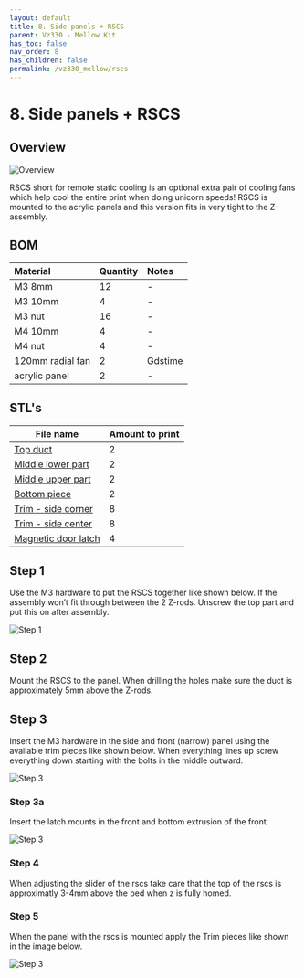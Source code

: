 ```yaml
---
layout: default
title: 8. Side panels + RSCS
parent: Vz330 - Mellow Kit
has_toc: false
nav_order: 8
has_children: false
permalink: /vz330_mellow/rscs
---
```


# 8. Side panels + RSCS

## Overview

![Overview](../assets/images/manual/vz330_mellow/rscs/overview.png)

RSCS short for remote static cooling is an optional extra pair of cooling fans which help cool the entire print when doing unicorn speeds! RSCS is mounted to the acrylic panels and this version fits in very tight to the Z-assembly.

## BOM

| Material         | Quantity | Notes   |
|:-----------------|:---------|:--------|
| M3 8mm           | 12       | -       |
| M3 10mm          | 4        | -       |
| M3 nut           | 16       | -       |
| M4 10mm          | 4        | -       |
| M4 nut           | 4        | -       |
| 120mm radial fan | 2        | Gdstime |
| acrylic panel    | 2        | -       |

## STL's

| File name               | Amount to print |
|-------------------------|-----------------|
| [Top duct][]            | 2               |
| [Middle lower part][]   | 2               |
| [Middle upper part][]   | 2               |
| [Bottom piece][]        | 2               |
| [Trim - side corner][]  | 8               |
| [Trim - side center][]  | 8               |
| [Magnetic door latch][] | 4               |

## Step 1

Use the M3 hardware to put the RSCS together like shown below. If the assembly won’t fit through between the 2 Z-rods. Unscrew the top part and put this on after assembly.

![Step 1](../assets/images/manual/vz330_mellow/rscs/overview.png)

## Step 2

Mount the RSCS to the panel. When drilling the holes make sure the duct is approximately 5mm above the Z-rods.

## Step 3

Insert the M3 hardware in the side and front (narrow) panel using the available trim pieces like shown below. When everything lines up screw everything down starting with the bolts in the middle outward.

![Step 3](../assets/images/manual/vz330_mellow/rscs/overview2.png)

### Step 3a

Insert the latch mounts in the front and bottom extrusion of the front.

![Step 3](../assets/images/manual/vz330_mellow/rscs/step3.png)

### Step 4

When adjusting the slider of the rscs take care that the top of the rscs is approximatly 3-4mm above the bed when z is fully homed.

### Step 5

When the panel with the rscs is mounted apply the Trim pieces like shown in the image below.

![Step 3](../assets/images/manual/vz330_mellow/rscs/step5.png)

[Bottom piece]: https://github.com/VzBoT3D/VzBoT-Vz330/blob/master/Assemblies%20BOM%20and%20STL/RSCS/STLs/Lower.stl
[Magnetic door latch]: https://github.com/VzBoT3D/VzBoT-Vz330/blob/master/Assemblies%20BOM%20and%20STL/enclosure/Front%20door%20latches/Magnetic%20latch/Door%20latch%20mount.stl
[Middle lower part]: https://github.com/VzBoT3D/VzBoT-Vz330/blob/master/Assemblies%20BOM%20and%20STL/RSCS/STLs/Middle%20Lower.stl
[Middle upper part]: https://github.com/VzBoT3D/VzBoT-Vz330/blob/master/Assemblies%20BOM%20and%20STL/RSCS/STLs/Middle%20upper.stl
[Top duct]: https://github.com/VzBoT3D/VzBoT-Vz330/blob/master/Assemblies%20BOM%20and%20STL/RSCS/STLs/Top-upper.stl
[Trim - side center]: https://github.com/VzBoT3D/VzBoT-Vz330/blob/master/Assemblies%20BOM%20and%20STL/enclosure/Pannel%20trims/Trim%20-%20center.stl
[Trim - side corner]: https://github.com/VzBoT3D/VzBoT-Vz330/blob/master/Assemblies%20BOM%20and%20STL/enclosure/Pannel%20trims/Trim%20-%20side%20pannel%20corner%20trim.stl

